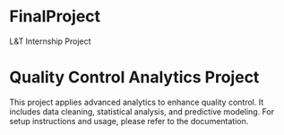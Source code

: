 # FinalProject
L&amp;T Internship Project
# Quality Control Analytics Project
This project applies advanced analytics to enhance quality control. It includes data cleaning, statistical analysis, and predictive modeling. For setup instructions and usage, please refer to the documentation.
